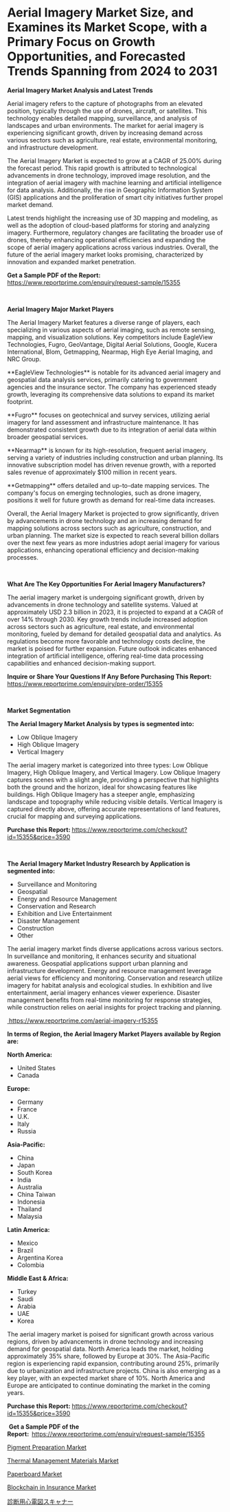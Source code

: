 <p><h1>Aerial Imagery Market Size, and Examines its Market Scope, with a Primary Focus on Growth Opportunities, and Forecasted Trends Spanning from 2024 to 2031</h1></p><p><strong>Aerial Imagery Market Analysis and Latest Trends</strong></p>
<p><p>Aerial imagery refers to the capture of photographs from an elevated position, typically through the use of drones, aircraft, or satellites. This technology enables detailed mapping, surveillance, and analysis of landscapes and urban environments. The market for aerial imagery is experiencing significant growth, driven by increasing demand across various sectors such as agriculture, real estate, environmental monitoring, and infrastructure development.</p><p>The Aerial Imagery Market is expected to grow at a CAGR of 25.00% during the forecast period. This rapid growth is attributed to technological advancements in drone technology, improved image resolution, and the integration of aerial imagery with machine learning and artificial intelligence for data analysis. Additionally, the rise in Geographic Information System (GIS) applications and the proliferation of smart city initiatives further propel market demand. </p><p>Latest trends highlight the increasing use of 3D mapping and modeling, as well as the adoption of cloud-based platforms for storing and analyzing imagery. Furthermore, regulatory changes are facilitating the broader use of drones, thereby enhancing operational efficiencies and expanding the scope of aerial imagery applications across various industries. Overall, the future of the aerial imagery market looks promising, characterized by innovation and expanded market penetration.</p></p>
<p><strong>Get a Sample PDF of the Report:&nbsp;</strong> <a href="https://www.reportprime.com/enquiry/request-sample/15355">https://www.reportprime.com/enquiry/request-sample/15355</a></p>
<p>&nbsp;</p>
<p><strong>Aerial Imagery Major Market Players</strong></p>
<p><p>The Aerial Imagery Market features a diverse range of players, each specializing in various aspects of aerial imaging, such as remote sensing, mapping, and visualization solutions. Key competitors include EagleView Technologies, Fugro, GeoVantage, Digital Aerial Solutions, Google, Kucera International, Blom, Getmapping, Nearmap, High Eye Aerial Imaging, and NRC Group.</p><p>**EagleView Technologies** is notable for its advanced aerial imagery and geospatial data analysis services, primarily catering to government agencies and the insurance sector. The company has experienced steady growth, leveraging its comprehensive data solutions to expand its market footprint. </p><p>**Fugro** focuses on geotechnical and survey services, utilizing aerial imagery for land assessment and infrastructure maintenance. It has demonstrated consistent growth due to its integration of aerial data within broader geospatial services. </p><p>**Nearmap** is known for its high-resolution, frequent aerial imagery, serving a variety of industries including construction and urban planning. Its innovative subscription model has driven revenue growth, with a reported sales revenue of approximately $100 million in recent years. </p><p>**Getmapping** offers detailed and up-to-date mapping services. The company's focus on emerging technologies, such as drone imagery, positions it well for future growth as demand for real-time data increases.</p><p>Overall, the Aerial Imagery Market is projected to grow significantly, driven by advancements in drone technology and an increasing demand for mapping solutions across sectors such as agriculture, construction, and urban planning. The market size is expected to reach several billion dollars over the next few years as more industries adopt aerial imagery for various applications, enhancing operational efficiency and decision-making processes.</p></p>
<p>&nbsp;</p>
<p><strong>What Are The Key Opportunities For Aerial Imagery Manufacturers?</strong></p>
<p><p>The aerial imagery market is undergoing significant growth, driven by advancements in drone technology and satellite systems. Valued at approximately USD 2.3 billion in 2023, it is projected to expand at a CAGR of over 14% through 2030. Key growth trends include increased adoption across sectors such as agriculture, real estate, and environmental monitoring, fueled by demand for detailed geospatial data and analytics. As regulations become more favorable and technology costs decline, the market is poised for further expansion. Future outlook indicates enhanced integration of artificial intelligence, offering real-time data processing capabilities and enhanced decision-making support.</p></p>
<p><strong>Inquire or Share Your Questions If Any Before Purchasing This Report:</strong> <a href="https://www.reportprime.com/enquiry/pre-order/15355">https://www.reportprime.com/enquiry/pre-order/15355</a></p>
<p>&nbsp;</p>
<p><strong>Market Segmentation</strong></p>
<p><strong>The Aerial Imagery Market Analysis by types is segmented into:</strong></p>
<p><ul><li>Low Oblique Imagery</li><li>High Oblique Imagery</li><li>Vertical Imagery</li></ul></p>
<p><p>The aerial imagery market is categorized into three types: Low Oblique Imagery, High Oblique Imagery, and Vertical Imagery. Low Oblique Imagery captures scenes with a slight angle, providing a perspective that highlights both the ground and the horizon, ideal for showcasing features like buildings. High Oblique Imagery has a steeper angle, emphasizing landscape and topography while reducing visible details. Vertical Imagery is captured directly above, offering accurate representations of land features, crucial for mapping and surveying applications.</p></p>
<p><strong>Purchase this Report:&nbsp;</strong><a href="https://www.reportprime.com/checkout?id=15355&price=3590">https://www.reportprime.com/checkout?id=15355&price=3590</a></p>
<p>&nbsp;</p>
<p><strong>The Aerial Imagery Market Industry Research by Application is segmented into:</strong></p>
<p><ul><li>Surveillance and Monitoring</li><li>Geospatial</li><li>Energy and Resource Management</li><li>Conservation and Research</li><li>Exhibition and Live Entertainment</li><li>Disaster Management</li><li>Construction</li><li>Other</li></ul></p>
<p><p>The aerial imagery market finds diverse applications across various sectors. In surveillance and monitoring, it enhances security and situational awareness. Geospatial applications support urban planning and infrastructure development. Energy and resource management leverage aerial views for efficiency and monitoring. Conservation and research utilize imagery for habitat analysis and ecological studies. In exhibition and live entertainment, aerial imagery enhances viewer experience. Disaster management benefits from real-time monitoring for response strategies, while construction relies on aerial insights for project tracking and planning.</p></p>
<p><a href="https://www.reportprime.com/aerial-imagery-r15355">&nbsp;https://www.reportprime.com/aerial-imagery-r15355</a></p>
<p><strong>In terms of Region, the Aerial Imagery Market Players available by Region are:</strong></p>
<p>
    <p> <strong> North America: </strong>
        <ul>
            <li>United States</li>
            <li>Canada</li>
        </ul>
        </p> 
    <p> <strong> Europe: </strong>
        <ul>
            <li>Germany</li>
            <li>France</li>
            <li>U.K.</li>
            <li>Italy</li>
            <li>Russia</li>
        </ul>
        </p> 
    <p> <strong> Asia-Pacific: </strong>
        <ul>
            <li>China</li>
            <li>Japan</li>
            <li>South Korea</li>
            <li>India</li>
            <li>Australia</li>
            <li>China Taiwan</li>
            <li>Indonesia</li>
            <li>Thailand</li>
            <li>Malaysia</li>
        </ul>
        </p> 
    <p> <strong> Latin America: </strong>
        <ul>
            <li>Mexico</li>
            <li>Brazil</li>
            <li>Argentina Korea</li>
            <li>Colombia</li>
        </ul>
        </p> 
    <p> <strong> Middle East & Africa: </strong>
        <ul>
            <li>Turkey</li>
            <li>Saudi</li>
            <li>Arabia</li>
            <li>UAE</li>
            <li>Korea</li>
        </ul>
    </p>
    </p>
<p><p>The aerial imagery market is poised for significant growth across various regions, driven by advancements in drone technology and increasing demand for geospatial data. North America leads the market, holding approximately 35% share, followed by Europe at 30%. The Asia-Pacific region is experiencing rapid expansion, contributing around 25%, primarily due to urbanization and infrastructure projects. China is also emerging as a key player, with an expected market share of 10%. North America and Europe are anticipated to continue dominating the market in the coming years.</p></p>
<p><strong>Purchase this Report: </strong><a href="https://www.reportprime.com/checkout?id=15355&price=3590">https://www.reportprime.com/checkout?id=15355&price=3590</a></p>
<p>&nbsp;<strong>Get a Sample PDF of the Report:&nbsp;&nbsp;</strong><a href="https://www.reportprime.com/enquiry/request-sample/15355">https://www.reportprime.com/enquiry/request-sample/15355</a></p>
<p><strong></strong></p>
<p><p><a href="https://medium.com/@polesdua.1/the-pigment-preparation-market-industry-provides-a-comprehensive-and-current-analysis-of-the-7cf4d988f3eb">Pigment Preparation Market</a></p><p><a href="https://issuu.com/reportprime-2/docs/thermal-management-materials-market_b3c21f227611ce">Thermal Management Materials Market</a></p><p><a href="https://medium.com/@polesdua.1/global-paperboard-market-trends-insights-into-growth-opportunities-and-challenges-forecasted-from-eb4a983f3cf3">Paperboard Market</a></p><p><a href="https://github.com/ChiragRP21/Market-Research-Report-List-6/blob/main/blockchain-in-insurance-market.md">Blockchain in Insurance Market</a></p><p><a href="https://medium.com/@grarrity46/diagnostic-ecg-scanner-market-%E3%81%AE%E3%82%B0%E3%83%AD%E3%83%BC%E3%83%90%E3%83%AB%E5%B8%82%E5%A0%B4%E6%A6%82%E8%A6%81%E3%81%AF-%E4%B8%96%E7%95%8C%E3%81%8A%E3%82%88%E3%81%B3%E4%B8%BB%E8%A6%81%E5%B8%82%E5%A0%B4%E3%81%AB%E3%81%8A%E3%81%91%E3%82%8B%E6%A5%AD%E7%95%8C%E3%81%AB%E5%BD%B1%E9%9F%BF%E3%82%92%E4%B8%8E%E3%81%88%E3%82%8B%E4%B8%BB%E8%A6%81%E3%81%AA%E3%83%88%E3%83%AC%E3%83%B3%E3%83%89%E3%81%AB%E3%81%A4%E3%81%84%E3%81%A6-%E7%8B%AC%E8%87%AA%E3%81%AE%E8%A6%96%E7%82%B9%E3%82%92%E6%8F%90%E4%BE%9B%E3%81%97%E3%81%BE%E3%81%99-8729d7e6676f">診断用心電図スキャナー</a></p></p>